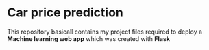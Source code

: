 # Car price prediction 
This repository basicall contains my project files required to deploy a **Machine learning web app** which was created with **Flask**





